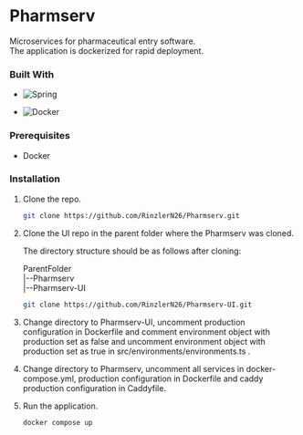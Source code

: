 # Pharmserv

Microservices for pharmaceutical entry software.<br>The application is dockerized for rapid deployment.

### Built With

- ![Spring](https://img.shields.io/badge/springboot-6DB33F?style=for-the-badge&logo=springboot&logoColor=FFFFFF)

- ![Docker](https://img.shields.io/badge/docker-2496ED?style=for-the-badge&logo=docker&logoColor=FFFFFF)

### Prerequisites

- Docker

### Installation

1. Clone the repo.

   ```sh
   git clone https://github.com/RinzlerN26/Pharmserv.git
   ```

2. Clone the UI repo in the parent folder where the Pharmserv was cloned.

   The directory structure should be as follows after cloning:

   ParentFolder<br>
   |--Pharmserv<br>
   |--Pharmserv-UI

   ```sh
   git clone https://github.com/RinzlerN26/Pharmserv-UI.git
   ```

3. Change directory to Pharmserv-UI, uncomment production configuration in Dockerfile and comment environment object with production set as false and uncomment environment object with production set as true in src/environments/environments.ts .

4. Change directory to Pharmserv, uncomment all services in docker-compose.yml, production configuration in Dockerfile and caddy production configuration in Caddyfile.

5. Run the application.

   ```sh
   docker compose up
   ```
